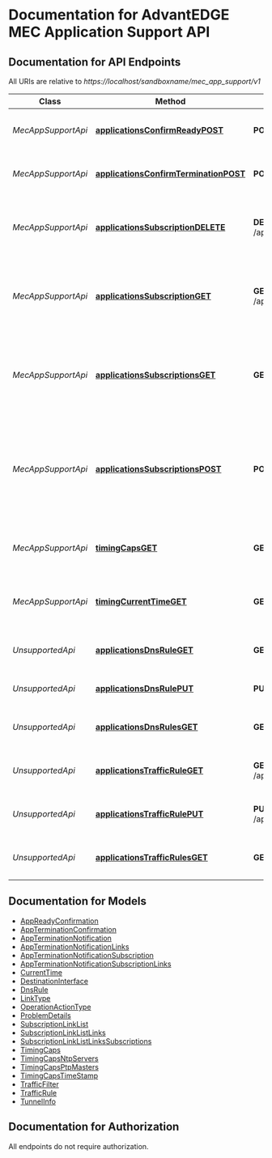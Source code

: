 # Documentation for AdvantEDGE MEC Application Support API

<a name="documentation-for-api-endpoints"></a>
## Documentation for API Endpoints

All URIs are relative to *https://localhost/sandboxname/mec_app_support/v1*

Class | Method | HTTP request | Description
------------ | ------------- | ------------- | -------------
*MecAppSupportApi* | [**applicationsConfirmReadyPOST**](Apis/MecAppSupportApi.md#applicationsconfirmreadypost) | **POST** /applications/{appInstanceId}/confirm_ready | This method may be used by the MEC application instance to notify the MEC platform that it is up and running. 
*MecAppSupportApi* | [**applicationsConfirmTerminationPOST**](Apis/MecAppSupportApi.md#applicationsconfirmterminationpost) | **POST** /applications/{appInstanceId}/confirm_termination | This method is used to confirm the application level termination  of an application instance.
*MecAppSupportApi* | [**applicationsSubscriptionDELETE**](Apis/MecAppSupportApi.md#applicationssubscriptiondelete) | **DELETE** /applications/{appInstanceId}/subscriptions/{subscriptionId} | This method deletes a mecAppSuptApiSubscription. This method is typically used in \"Unsubscribing from service availability event notifications\" procedure.
*MecAppSupportApi* | [**applicationsSubscriptionGET**](Apis/MecAppSupportApi.md#applicationssubscriptionget) | **GET** /applications/{appInstanceId}/subscriptions/{subscriptionId} | The GET method requests information about a subscription for this requestor. Upon success, the response contains entity body with the subscription for the requestor.
*MecAppSupportApi* | [**applicationsSubscriptionsGET**](Apis/MecAppSupportApi.md#applicationssubscriptionsget) | **GET** /applications/{appInstanceId}/subscriptions | The GET method may be used to request information about all subscriptions for this requestor. Upon success, the response contains entity body with all the subscriptions for the requestor.
*MecAppSupportApi* | [**applicationsSubscriptionsPOST**](Apis/MecAppSupportApi.md#applicationssubscriptionspost) | **POST** /applications/{appInstanceId}/subscriptions | The POST method may be used to create a new subscription. One example use case is to create a new subscription to the MEC service availability notifications. Upon success, the response contains entity body describing the created subscription.
*MecAppSupportApi* | [**timingCapsGET**](Apis/MecAppSupportApi.md#timingcapsget) | **GET** /timing/timing_caps | This method retrieves the information of the platform's timing capabilities which corresponds to the timing capabilities query
*MecAppSupportApi* | [**timingCurrentTimeGET**](Apis/MecAppSupportApi.md#timingcurrenttimeget) | **GET** /timing/current_time | This method retrieves the information of the platform's current time which corresponds to the get platform time procedure
*UnsupportedApi* | [**applicationsDnsRuleGET**](Apis/UnsupportedApi.md#applicationsdnsruleget) | **GET** /applications/{appInstanceId}/dns_rules/{dnsRuleId} | This method retrieves information about a DNS rule associated with a MEC application instance.
*UnsupportedApi* | [**applicationsDnsRulePUT**](Apis/UnsupportedApi.md#applicationsdnsruleput) | **PUT** /applications/{appInstanceId}/dns_rules/{dnsRuleId} | This method activates, de-activates or updates a traffic rule.
*UnsupportedApi* | [**applicationsDnsRulesGET**](Apis/UnsupportedApi.md#applicationsdnsrulesget) | **GET** /applications/{appInstanceId}/dns_rules | This method retrieves information about all the DNS rules associated with a MEC application instance.
*UnsupportedApi* | [**applicationsTrafficRuleGET**](Apis/UnsupportedApi.md#applicationstrafficruleget) | **GET** /applications/{appInstanceId}/traffic_rules/{trafficRuleId} | This method retrieves information about all the traffic rules associated with a MEC application instance.
*UnsupportedApi* | [**applicationsTrafficRulePUT**](Apis/UnsupportedApi.md#applicationstrafficruleput) | **PUT** /applications/{appInstanceId}/traffic_rules/{trafficRuleId} | This method retrieves information about all the traffic rules associated with a MEC application instance.
*UnsupportedApi* | [**applicationsTrafficRulesGET**](Apis/UnsupportedApi.md#applicationstrafficrulesget) | **GET** /applications/{appInstanceId}/traffic_rules | This method retrieves information about all the traffic rules associated with a MEC application instance.


<a name="documentation-for-models"></a>
## Documentation for Models

 - [AppReadyConfirmation](./Models/AppReadyConfirmation.md)
 - [AppTerminationConfirmation](./Models/AppTerminationConfirmation.md)
 - [AppTerminationNotification](./Models/AppTerminationNotification.md)
 - [AppTerminationNotificationLinks](./Models/AppTerminationNotificationLinks.md)
 - [AppTerminationNotificationSubscription](./Models/AppTerminationNotificationSubscription.md)
 - [AppTerminationNotificationSubscriptionLinks](./Models/AppTerminationNotificationSubscriptionLinks.md)
 - [CurrentTime](./Models/CurrentTime.md)
 - [DestinationInterface](./Models/DestinationInterface.md)
 - [DnsRule](./Models/DnsRule.md)
 - [LinkType](./Models/LinkType.md)
 - [OperationActionType](./Models/OperationActionType.md)
 - [ProblemDetails](./Models/ProblemDetails.md)
 - [SubscriptionLinkList](./Models/SubscriptionLinkList.md)
 - [SubscriptionLinkListLinks](./Models/SubscriptionLinkListLinks.md)
 - [SubscriptionLinkListLinksSubscriptions](./Models/SubscriptionLinkListLinksSubscriptions.md)
 - [TimingCaps](./Models/TimingCaps.md)
 - [TimingCapsNtpServers](./Models/TimingCapsNtpServers.md)
 - [TimingCapsPtpMasters](./Models/TimingCapsPtpMasters.md)
 - [TimingCapsTimeStamp](./Models/TimingCapsTimeStamp.md)
 - [TrafficFilter](./Models/TrafficFilter.md)
 - [TrafficRule](./Models/TrafficRule.md)
 - [TunnelInfo](./Models/TunnelInfo.md)


<a name="documentation-for-authorization"></a>
## Documentation for Authorization

All endpoints do not require authorization.

